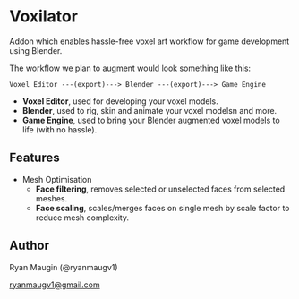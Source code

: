 # Voxilator

Addon which enables hassle-free voxel art workflow for game development using Blender.

The workflow we plan to augment would look something like this:

`Voxel Editor ---(export)---> Blender ---(export)---> Game Engine`

- **Voxel Editor**, used for developing your voxel models.
- **Blender**, used to rig, skin and animate your voxel modelsn and more.
- **Game Engine**, used to bring your Blender augmented voxel models to life (with no hassle).

## Features

- Mesh Optimisation
  - **Face filtering**, removes selected or unselected faces from selected meshes.
  - **Face scaling**, scales/merges faces on single mesh by scale factor to reduce mesh complexity.

## Author

Ryan Maugin (@ryanmaugv1)

ryanmaugv1@gmail.com
